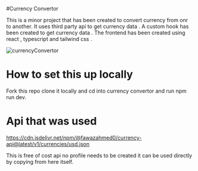 #Currency Convertor


This is  a minor project that has been created to convert currency from onr to another. It uses third party api to get currency data . A custom hook has been created to get currency data . The frontend has been created using react , typescript and tailwind css . 

![currencyConvertor](https://github.com/yashr775/CurrencyConvertor/assets/151505210/b724d6ee-f961-4e59-9eae-e232f584c90e)

# How to set this up locally 

Fork this repo clone it locally and cd into currency convertor and run npm run dev.

# Api that was used 

https://cdn.jsdelivr.net/npm/@fawazahmed0/currency-api@latest/v1/currencies/usd.json

This is free of cost api no profile needs to be created it can be used directly by copying from here itself.

